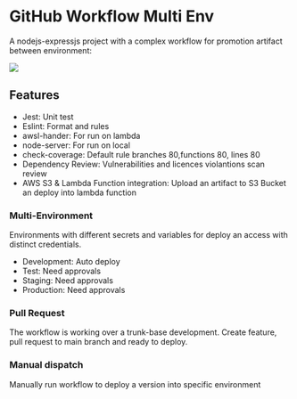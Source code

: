# GitHub Workflow Multi Env

A nodejs-expressjs project with a complex workflow for promotion artifact between environment:

![](doc/demo.gif)


## Features
- Jest: Unit test
- Eslint: Format and rules
- awsl-hander: For run on lambda
- node-server: For run on local
- check-coverage: Default rule branches 80,functions 80, lines 80
- Dependency Review: Vulnerabilities and licences violantions scan review
- AWS S3 & Lambda Function integration: Upload an artifact to S3 Bucket an deploy into lambda function

### Multi-Environment
Environments with different secrets and variables for deploy an access with distinct credentials.
- Development: Auto deploy
- Test: Need approvals
- Staging: Need approvals
- Production: Need approvals

### Pull Request
The workflow is working over a trunk-base development. Create feature, pull request to main branch and ready to deploy.

### Manual dispatch
Manually run workflow to deploy a version into specific environment
